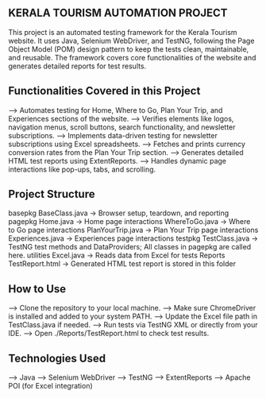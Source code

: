 KERALA TOURISM AUTOMATION PROJECT
----------------------------------
This project is an automated testing framework for the Kerala Tourism website. It uses Java, Selenium WebDriver, and TestNG, following the Page Object Model (POM) design pattern to keep the tests clean, maintainable, and reusable. The framework covers core functionalities of the website and generates detailed reports for test results.

Functionalities Covered in this Project
-----------------------
--> Automates testing for Home, Where to Go, Plan Your Trip, and Experiences sections of the website.
--> Verifies elements like logos, navigation menus, scroll buttons, search functionality, and newsletter subscriptions.
--> Implements data-driven testing for newsletter subscriptions using Excel spreadsheets.
--> Fetches and prints currency conversion rates from the Plan Your Trip section.
--> Generates detailed HTML test reports using ExtentReports.
--> Handles dynamic page interactions like pop-ups, tabs, and scrolling.

Project Structure
-----------------
basepkg
    BaseClass.java       -> Browser setup, teardown, and reporting
pagepkg
    Home.java            -> Home page interactions
    WhereToGo.java       -> Where to Go page interactions
    PlanYourTrip.java    -> Plan Your Trip page interactions
    Experiences.java     -> Experiences page interactions
testpkg
    TestClass.java       -> TestNG test methods and DataProviders; All classes in pagepkg are called here.
utilities
    Excel.java           -> Reads data from Excel for tests
Reports
    TestReport.html      -> Generated HTML test report is stored in this folder

How to Use
----------
--> Clone the repository to your local machine.
--> Make sure ChromeDriver is installed and added to your system PATH.
--> Update the Excel file path in TestClass.java if needed.
--> Run tests via TestNG XML or directly from your IDE.
--> Open ./Reports/TestReport.html to check test results.

Technologies Used
-----------------
--> Java
--> Selenium WebDriver
--> TestNG
--> ExtentReports
--> Apache POI (for Excel integration)
